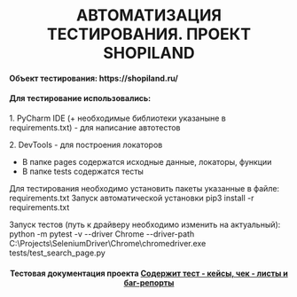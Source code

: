 <div align="center"> <h1> АВТОМАТИЗАЦИЯ ТЕСТИРОВАНИЯ. ПРОЕКТ SHOPILAND </h1></div>

<h4> Объект тестирования: https://shopiland.ru/ </h4>

<h4> Для тестирование использовались: </h4>
<p> 1. PyCharm IDE (+ необходимые библиотеки указаныне в requirements.txt) - для написание автотестов </p>
<p> 2. DevTools - для построения локаторов <p>

 - В папке pages содержатся исходные данные, локаторы, функции
 - В папке tests содержатся тесты

Для тестирования необходимо установить пакеты указанные в файле: requirements.txt 
Запуск автоматической установки pip3 install -r requirements.txt

Запуск тестов (путь к драйверу необходимо изменить на актуальный):
python -m pytest -v --driver Chrome --driver-path C:\Projects\SeleniumDriver\Chrome\chromedriver.exe tests/test_search_page.py

<div align="center"> <h4> Тестовая документация проекта  <a href="https://docs.google.com/spreadsheets/d/1QQkWSXcze6gbAL9qi6l7aPjc74ZTPFZW/edit?usp=sharing&ouid=103842292872009011194&rtpof=true&sd=true"> Содержит тест - кейсы, чек - листы и баг-репорты </a> </h4></div>
